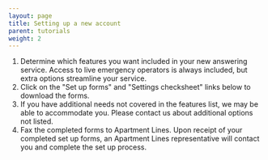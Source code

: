 ```yaml
---
layout: page
title: Setting up a new account
parent: tutorials
weight: 2
---
```


1. Determine which features you want included in your new answering service. Access to live emergency operators is always included, but extra options streamline your service.
2. Click on the "Set up forms" and "Settings checksheet" links below to download the forms.
3. If you have additional needs not covered in the features list, we may be able to accommodate you. Please contact us about additional options not listed.
4. Fax the completed forms to Apartment Lines. Upon receipt of your completed set up forms, an Apartment Lines representative will contact you and complete the set up process.